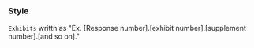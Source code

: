### Style

`Exhibits` writtn as "Ex. [Response number].[exhibit number].[supplement number].[and so on]."
